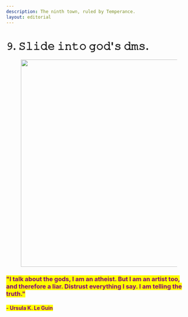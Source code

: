 ```yaml
---
description: The ninth town, ruled by Temperance.
layout: editorial
---
```


# 𝟿. 𝚂𝚕𝚒𝚍𝚎 𝚒𝚗𝚝𝚘 𝚐𝚘𝚍'𝚜 𝚍𝚖𝚜.

<figure><img src="../../../../../../../.gitbook/assets/pexels-btgl-♡-9570562.jpg" alt="" width="563"><figcaption></figcaption></figure>

### <mark style="color:purple;">**"I talk about the gods, I am an atheist. But I am an artist too, and therefore a liar. Distrust everything I say. I am telling the truth."**</mark>&#x20;

#### <mark style="color:purple;">**- Ursula K. Le Guin**</mark>
